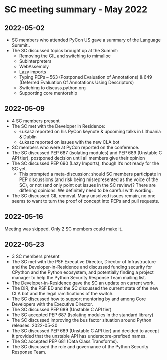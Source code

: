 # SC meeting summary - May 2022

## 2022-05-02

* SC members who attended PyCon US gave a summary of the Language Summit..
* The SC discussed topics brought up at the Summit:
  * Removing the GIL and switching to mimalloc
  * Subinterpreters
  * WebAssembly
  * Lazy imports
  * Typing PEPs – 563 (Postponed Evaluation of Annotations) & 649 (Deferred Evaluation Of Annotations Using Descriptors)
  * Switching to discuss.python.org
  * Supporting core mentorship

## 2022-05-09

* 4 SC members present
* The SC met with the Developer in Residence:
  * Łukasz reported on his PyCon keynote & upcoming talks in Lithuania & Dublin
  * Łukasz reported on issues with the new CLA bot
* SC members who were at PyCon reported on the conference.
* The SC discussed PEP 687 (isolating modules) and PEP 689 (Unstable C API tier), postponed decision until all members give their opinion
* The SC discussed PEP 690 (Lazy Imports), though it’s not ready for the SC yet.
  * This prompted a meta-discussion: should SC members participate in PEP discussions (and risk being misrepresented as the voice of the SC), or not (and only point out issues in the SC review)? There are differing opinions. We definitely need to be careful with wording.
* The SC discussed GIL removal. Many unsolved issues remain, no one seems to want to turn the proof of concept into PEPs and pull requests.

## 2022-05-16

Meeting was skipped. Only 2 SC members could make it..

## 2022-05-23

* 3 SC members present
* The SC met with the PSF Executive Director, Director of Infrastructure and the Developer-in-Residence and discussed funding security for CPython and the Python ecosystem, and potentially finding a project manager to help the Python Security Response Team mailing list.
* The Developer-in-Residence gave the SC an update on current work.
* The DiR, the PSF ED and the SC discussed the current state of the new CLA bot and the legal ramifications of the switch.
* The SC discussed how to support mentoring by and among Core Developers with the Executive Director.
* The SC discussed PEP 689 (Unstable C API tier)
* The SC accepted PEP 687 (Isolating modules in the standard library)
* The SC discussed improving the bus factor situation around Python releases.
2022-05-30
* The SC discussed PEP 689 (Unstable C API tier) and decided to accept it provided that the unstable API has underscore-prefixed names.
* The SC accepted PEP 681 (Data Class Transforms).
* The SC discussed the role and governance of the Python Security Response Team.
